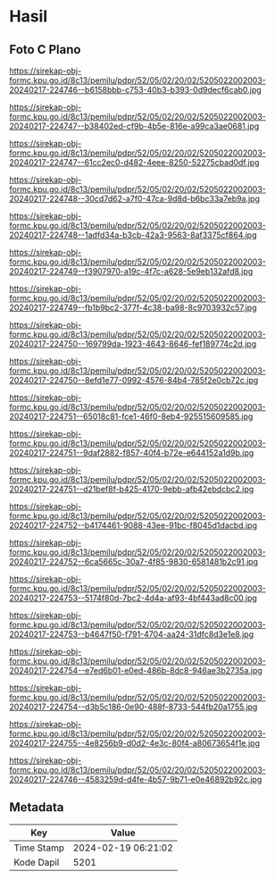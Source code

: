 # Hasil

## Foto C Plano

https://sirekap-obj-formc.kpu.go.id/8c13/pemilu/pdpr/52/05/02/20/02/5205022002003-20240217-224746--b6158bbb-c753-40b3-b393-0d9decf6cab0.jpg

https://sirekap-obj-formc.kpu.go.id/8c13/pemilu/pdpr/52/05/02/20/02/5205022002003-20240217-224747--b38402ed-cf9b-4b5e-816e-a99ca3ae0681.jpg

https://sirekap-obj-formc.kpu.go.id/8c13/pemilu/pdpr/52/05/02/20/02/5205022002003-20240217-224747--61cc2ec0-d482-4eee-8250-52275cbad0df.jpg

https://sirekap-obj-formc.kpu.go.id/8c13/pemilu/pdpr/52/05/02/20/02/5205022002003-20240217-224748--30cd7d62-a7f0-47ca-9d8d-b6bc33a7eb9a.jpg

https://sirekap-obj-formc.kpu.go.id/8c13/pemilu/pdpr/52/05/02/20/02/5205022002003-20240217-224748--1adfd34a-b3cb-42a3-9563-8af3375cf864.jpg

https://sirekap-obj-formc.kpu.go.id/8c13/pemilu/pdpr/52/05/02/20/02/5205022002003-20240217-224749--f3907970-a19c-4f7c-a628-5e9eb132afd8.jpg

https://sirekap-obj-formc.kpu.go.id/8c13/pemilu/pdpr/52/05/02/20/02/5205022002003-20240217-224749--fb1b9bc2-377f-4c38-ba98-8c9703932c57.jpg

https://sirekap-obj-formc.kpu.go.id/8c13/pemilu/pdpr/52/05/02/20/02/5205022002003-20240217-224750--169799da-1923-4643-8646-fef189774c2d.jpg

https://sirekap-obj-formc.kpu.go.id/8c13/pemilu/pdpr/52/05/02/20/02/5205022002003-20240217-224750--8efd1e77-0992-4576-84b4-785f2e0cb72c.jpg

https://sirekap-obj-formc.kpu.go.id/8c13/pemilu/pdpr/52/05/02/20/02/5205022002003-20240217-224751--65018c81-fce1-46f0-8eb4-925515609585.jpg

https://sirekap-obj-formc.kpu.go.id/8c13/pemilu/pdpr/52/05/02/20/02/5205022002003-20240217-224751--9daf2882-f857-40f4-b72e-e644152a1d9b.jpg

https://sirekap-obj-formc.kpu.go.id/8c13/pemilu/pdpr/52/05/02/20/02/5205022002003-20240217-224751--d21bef8f-b425-4170-9ebb-afb42ebdcbc2.jpg

https://sirekap-obj-formc.kpu.go.id/8c13/pemilu/pdpr/52/05/02/20/02/5205022002003-20240217-224752--b4174461-9088-43ee-91bc-f8045d1dacbd.jpg

https://sirekap-obj-formc.kpu.go.id/8c13/pemilu/pdpr/52/05/02/20/02/5205022002003-20240217-224752--6ca5665c-30a7-4f85-9830-6581481b2c91.jpg

https://sirekap-obj-formc.kpu.go.id/8c13/pemilu/pdpr/52/05/02/20/02/5205022002003-20240217-224753--5174f80d-7bc2-4d4a-af93-4bf443ad8c00.jpg

https://sirekap-obj-formc.kpu.go.id/8c13/pemilu/pdpr/52/05/02/20/02/5205022002003-20240217-224753--b4647f50-f791-4704-aa24-31dfc8d3e1e8.jpg

https://sirekap-obj-formc.kpu.go.id/8c13/pemilu/pdpr/52/05/02/20/02/5205022002003-20240217-224754--e7ed6b01-e0ed-486b-8dc8-946ae3b2735a.jpg

https://sirekap-obj-formc.kpu.go.id/8c13/pemilu/pdpr/52/05/02/20/02/5205022002003-20240217-224754--d3b5c186-0e90-488f-8733-544fb20a1755.jpg

https://sirekap-obj-formc.kpu.go.id/8c13/pemilu/pdpr/52/05/02/20/02/5205022002003-20240217-224755--4e8256b9-d0d2-4e3c-80f4-a80673654f1e.jpg

https://sirekap-obj-formc.kpu.go.id/8c13/pemilu/pdpr/52/05/02/20/02/5205022002003-20240217-224746--4583259d-d4fe-4b57-9b71-e0e46892b92c.jpg


## Metadata

| Key        | Value               |
| ---------- | ------------------- |
| Time Stamp | 2024-02-19 06:21:02 |
| Kode Dapil | 5201                |



